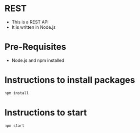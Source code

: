 # REST
- This is a REST API 
- It is written in Node.js

# Pre-Requisites
- Node.js and npm installed
# Instructions to install packages
```bash
npm install
```
# Instructions to start

```bash
npm start
```
